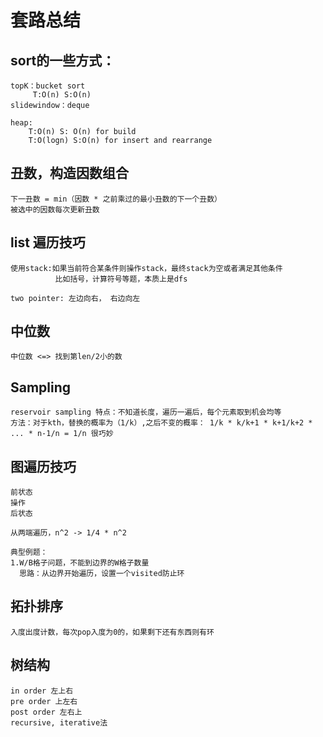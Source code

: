 套路总结
=====
   sort的一些方式：
   ----
    topK：bucket sort
         T:O(n) S:O(n)
    slidewindow：deque
    
    heap:
        T:O(n) S: O(n) for build 
        T:O(logn) S:O(n) for insert and rearrange
    
   丑数，构造因数组合
   ----
    下一丑数 = min（因数 * 之前乘过的最小丑数的下一个丑数）
    被选中的因数每次更新丑数
   
   list 遍历技巧
   ----  
    使用stack:如果当前符合某条件则操作stack，最终stack为空或者满足其他条件
              比如括号，计算符号等题，本质上是dfs
              
    two pointer: 左边向右， 右边向左
   
   中位数
   ----
    中位数 <=> 找到第len/2小的数
    
   Sampling
   ----
    reservoir sampling 特点：不知道长度，遍历一遍后，每个元素取到机会均等
    方法：对于kth，替换的概率为（1/k）,之后不变的概率： 1/k * k/k+1 * k+1/k+2 * ... * n-1/n = 1/n 很巧妙
   
   图遍历技巧
   ----
    前状态
    操作
    后状态
    
    从两端遍历，n^2 -> 1/4 * n^2
    
    典型例题：
    1.W/B格子问题，不能到边界的W格子数量 
      思路：从边界开始遍历，设置一个visited防止环
   
   拓扑排序
   ----
    入度出度计数，每次pop入度为0的，如果剩下还有东西则有环
   
   树结构
   ----
    in order 左上右
    pre order 上左右
    post order 左右上
    recursive, iterative法
   
